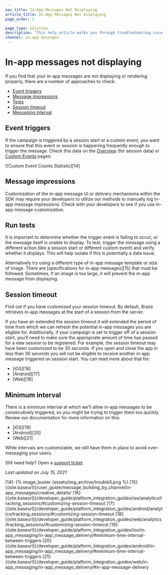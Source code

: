 ```yaml
---
nav_title: In-App Messages Not Displaying
article_title: In-App Messages Not Displaying
page_order: 1

page_type: solution
description: "This help article walks you through troubleshooting issues with in-app messages not displaying or rendering properly."
channel: in-app messages
---
```


# In-app messages not displaying

If you find that your in-app messages are not displaying or rendering properly, there are a number of approaches to check:

* [Event triggers](#event-triggers)
* [Message impressions](#message-impressions)
* [Tests](#run-tests)
* [Session timeout](#session-timeout)
* [Messaging interval](#minimum-interval)

## Event triggers

If the campaign is triggered by a session start or a custom event, you want to ensure that this event or session is happening frequently enough to trigger the message. Check this data on the [Overview][1] (for session data) or [Custom Events][2] pages:

![Custom Event Counts Statistic][14]

## Message impressions

Customization of the in-app message UI or delivery mechanisms within the SDK may require your developers to utilize our methods to manually log in-app message impressions. Check with your developers to see if you use in-app message customization.

## Run tests

It is important to determine whether the trigger event is failing to occur, or the message itself is unable to display. To test, trigger the message using a different action (like a session start or different custom event) and verify whether it displays. This will help isolate if this is potentially a data issue.

Alternatively try using a different type of in-app message template or size of image. There are [specifications for in-app messages][15] that must be followed. Sometimes, if an image is too large, it will prevent the in-app message from displaying.

## Session timeout

Find out if you have customized your session timeout. By default, Braze retrieves in-app messages at the start of a session from the server.

If you have an extended the session timeout it will extended the period of time from which we can refresh the potential in-app messages you are eligible for. Additionally, if your campaign is set to trigger off of a session start, you’ll need to make sure the appropriate amount of time has passed for a new session to be registered. For example, the session timeout may have been customized to be 30 seconds. If you open and close the app in less than 30 seconds you will not be eligible to receive another in-app message triggered on session start. You can read more about that for:

* [iOS][16]
* [Android][17]
* [Web][18]

## Minimum interval

There is a minimum interval at which we’ll allow in-app messages to be consecutively triggered, so you might be trying to trigger them too quickly. Review our documentation for more information on this:
* [iOS][19]
* [Android][20]
* [Web][21]

While intervals are customizable, we still have them in place to avoid over-messaging your users.

Still need help? Open a [support ticket]({{site.baseurl}}/braze_support/).

_Last updated on July 15, 2021_

[1]: {{site.baseurl}}/user_guide/data_and_analytics/your_reports/understanding_your_app_usage_data/#understanding-your-app-usage-data
[2]: {{site.baseurl}}/user_guide/data_and_analytics/configuring_reporting/#configuring-reporting
[14]: {% image_buster /assets/img_archive/trouble5.png %}
[15]: {{site.baseurl}}/user_guide/message_building_by_channel/in-app_messages/creative_details/
[16]: {{site.baseurl}}/developer_guide/platform_integration_guides/ios/analytics/tracking_sessions/#customizing-session-timeout
[17]: {{site.baseurl}}/developer_guide/platform_integration_guides/android/analytics/tracking_sessions/#customizing-session-timeout
[18]: {{site.baseurl}}/developer_guide/platform_integration_guides/web/analytics/tracking_sessions/#customizing-session-timeout
[19]: {{site.baseurl}}/developer_guide/platform_integration_guides/ios/in-app_messaging/in-app_message_delivery/#minimum-time-interval-between-triggers
[20]: {{site.baseurl}}/developer_guide/platform_integration_guides/android/in-app_messaging/in-app_message_delivery/#minimum-time-interval-between-triggers
[21]: {{site.baseurl}}/developer_guide/platform_integration_guides/web/in-app_messaging/in-app_message_delivery/#in-app-message-delivery
